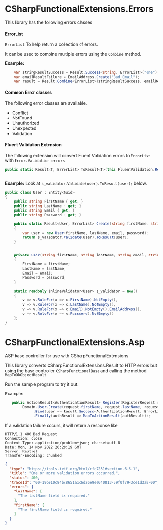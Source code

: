 # CSharpFunctionalExtensions.Errors

This library has the following errors classes

#### ErrorList
`ErrorList` To help return a collection of errors.

It can be used to combine multiple errors using the `Combine` method.

**Example:**
```csharp
    var stringResultSuccess = Result.Success<string, ErrorList>("one");
    var emailResultFailure = EmailAddress.Create("Bad Email");
    var result = Result.Combine<ErrorList>(stringResultSuccess, emailResultFailure);
```

#### Common Error classes
The following error classes are available.

- Conflict
- NotFound
- Unauthorized
- Unexpected
- Validation


#### Fluent Validation Extension
The following extension will convert Fluent Validation errors to `ErrorList` with `Error.Validation errors`.

```csharp
public static Result<T, ErrorList> ToResult<T>(this FluentValidation.Results.ValidationResult validationResult, T value)
   
```

**Example:**
Look at `s_validator.Validate(user).ToResult(user);` below.
```csharp
public class User : Entity<Guid>
{
    public string FirstName { get; }
    public string LastName { get; }
    public string Email { get; }
    public string Password { get; }

    public static Result<User, ErrorList> Create(string firstName, string lastName, string email, string password)
    {
        var user = new User(firstName, lastName, email, password);
        return s_validator.Validate(user).ToResult(user);
    }


    private User(string firstName, string lastName, string email, string password)
    {
        FirstName = firstName;
        LastName = lastName;
        Email = email;
        Password = password;
    }

    static readonly InlineValidator<User> s_validator = new()
    {
        v => v.RuleFor(x => x.FirstName).NotEmpty(),
        v => v.RuleFor(x => x.LastName).NotEmpty(),
        v => v.RuleFor(x => x.Email).NotEmpty().EmailAddress(),
        v => v.RuleFor(x => x.Password).NotEmpty()
    };
}
```

# CSharpFunctionalExtensions.Asp

ASP base controller for use with CSharpFunctionalExtensions

This library converts CSharpFunctionalExtensions.Result to HTTP errors but using the base controller
`CSharpFunctionalBase` and calling the method `MapToOkObjectResult`

Run the sample program to try it out.

Example:

```csharp
   public ActionResult<AuthenticationResult> Register(RegisterRequest request) =>
        Domain.User.Create(request.firstName, request.lastName, request.email, request.password)
             .Bind(user => Result.Success<AuthenticationResult, ErrorList>(new AuthenticationResult(user, "token")))
             .Finally(authResult => MapToActionResult(authResult));
```

If a validation failure occurs, it will return a response like

```
HTTP/1.1 400 Bad Request
Connection: close
Content-Type: application/problem+json; charset=utf-8
Date: Mon, 14 Nov 2022 20:29:19 GMT
Server: Kestrel
Transfer-Encoding: chunked
```

```json
{
  "type": "https://tools.ietf.org/html/rfc7231#section-6.5.1",
  "title": "One or more validation errors occurred.",
  "status": 400,
  "traceId": "00-19b910c84bc8651a1c6d26e9ee640813-59f0f7943ce1d3ab-00",
  "errors": {
    "lastName": [
      "The lastName field is required."
    ],
    "firstName": [
      "The firstName field is required."
    ]
  }
}
```
